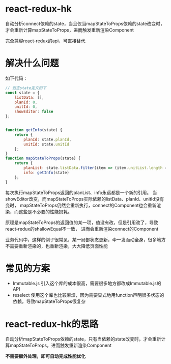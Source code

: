# react-redux-hk
自动分析connect依赖的state，当且仅当mapStateToProps依赖的state改变时，才会重新计算mapStateToProps，进而触发重新渲染Component

完全兼容react-redux的api，可直接替代

# 解决什么问题
如下代码：
```js
// 假定state定义如下
const state = {
    listData: [],
    planId: 0,
    unitId: 0,
    showEditor: false
};


function getInfo(state) {
    return {
        planId: state.planId,
        unitId: state.unitId
    };
}
function mapStateToProps(state) {
    return {
        planList: state.listData.filter(item => (item.unitList.length > 0)),
        info: getInfo(state)
    };
}
```
每次执行mapStateToProps返回的planList、info永远都是一个新的引用。
当showEditor改变，而mapStateToProps实际依赖的listData、planId、unitId没有变时，
mapStateToProps仍然会重新执行，connect的Component也会重新渲染，而这些是不必要的性能损耗。

原理是mapStateToProps的返回值的某一项，值没有改，但是引用改了，导致react-redux的shallowEqual不一致，
进而会重新渲染connect的Component

业务代码中，这样的例子很常见，某一局部状态更新，牵一发而动全身，很多地方不需要重新渲染的，也重新渲染，大大降低页面性能

# 常见的方案
- Immutable.js 引入这个库的成本很高，需要很多地方都改成Immutable.js的API
- reselect 使用这个库也比较麻烦，因为需要显式地用function声明很多状态的依赖，导致mapStateToProps很复杂

# react-redux-hk的思路
自动分析mapStateToProps依赖的state，只有当依赖的state改变时，才会重新计算mapStateToProps，进而触发重新渲染Component

**不需要额外处理，即可自动完成性能优化**